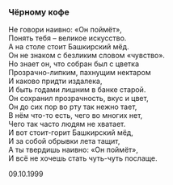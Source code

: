### Чёрному кофе

Не говори наивно: «Он поймёт»,  
Понять тебя – великое искусство.  
А на столе стоит Башкирский мёд.  
Он не знаком с безликим словом «чувство».  
Но знает он, что собран был с цветка  
Прозрачно-липким, пахнущим нектаром  
И каково придти издалека,  
И быть годами лишним в банке старой.  
Он сохранил прозрачность, вкус и цвет,  
Он до сих пор во рту так нежно тает,  
В нём что-то есть, чего во многих нет,  
Чего так часто людям не хватает.  
И вот стоит-горит Башкирский мёд,  
И за собой обрывки лета тащит,  
А ты твердишь наивно: «Он поймёт»,  
И всё не хочешь стать чуть-чуть послаще.

09.10.1999
